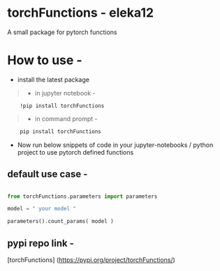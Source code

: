 # torchFunctions - eleka12

A small package for pytorch functions

# How to use -

* install the latest package 

> * in jupyter notebook -
```
    !pip install torchFunctions
```

> * in command prompt -
```bash    
    pip install torchFunctions
```

* Now run below snippets of code in your jupyter-notebooks / python project to use pytorch defined functions

## default use case -
```python

from torchFunctions.parameters import parameters

model = " your model "

parameters().count_params( model )
```

## pypi repo link -

[torchFunctions] (https://pypi.org/project/torchFunctions/)

